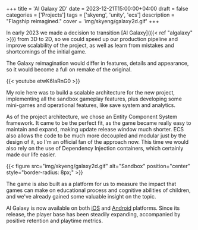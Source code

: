 +++
title = 'Al Galaxy 2D'
date = 2023-12-21T15:00:00+04:00
draft = false
categories = ['Projects']
tags = ['skyeng', 'unity', 'ecs']
description = "Flagship reimagined."
cover = 'img/skyeng/galaxy2d.gif'
+++

In early 2023 we made a decision to transition [Al Galaxy]({{< ref "algalaxy" >}}) from 3D to 2D, so we could speed up our production pipeline and improve scalability of the project, as well as learn from mistakes and shortcomings of the initial game.

The Galaxy reimagination would differ in features, details and appearance, so it would become a full on remake of the original.

{{< youtube etwK6IaRnG0 >}}

My role here was to build a scalable architecture for the new project, implementing all the sandbox gameplay features, plus developing some mini-games and operational features, like save system and analytics.

As of the project architecture, we chose an Entity Component System framework. It came to be the perfect fit, as the game became really easy to maintain and expand, making update release window much shorter. ECS also allows the code to be much more decoupled and modular just by the design of it, so I'm an official fan of the approach now. This time we would also rely on the use of Dependency Injection containers, which certainly made our life easier.

{{< figure src="img/skyeng/galaxy2d.gif" alt="Sandbox" position="center" style="border-radius: 8px;"  >}}

The game is also built as a platform for us to measure the impact that games can make on educational process and cognitive abilities of children, and we've already gained some valuable insight on the topic.

Al Galaxy is now available on both [iOS](https://apps.apple.com/ru/app/al-galaxy/id1626464795) and [Android](https://play.google.com/store/apps/details?id=com.Skyeng.AlGalaxy&hl=en_US&pli=1) platforms. Since its release, the player base has been steadily expanding, accompanied by positive retention and playtime metrics.